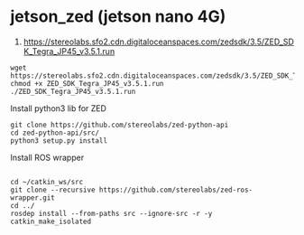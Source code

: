 # jetson_zed (jetson nano 4G)

1. https://stereolabs.sfo2.cdn.digitaloceanspaces.com/zedsdk/3.5/ZED_SDK_Tegra_JP45_v3.5.1.run

```
wget https://stereolabs.sfo2.cdn.digitaloceanspaces.com/zedsdk/3.5/ZED_SDK_Tegra_JP45_v3.5.1.run
chmod +x ZED_SDK_Tegra_JP45_v3.5.1.run
./ZED_SDK_Tegra_JP45_v3.5.1.run
```

Install python3 lib for ZED
```
git clone https://github.com/stereolabs/zed-python-api
cd zed-python-api/src/
python3 setup.py install
```

Install ROS wrapper
```

cd ~/catkin_ws/src
git clone --recursive https://github.com/stereolabs/zed-ros-wrapper.git
cd ../
rosdep install --from-paths src --ignore-src -r -y
catkin_make_isolated

```
